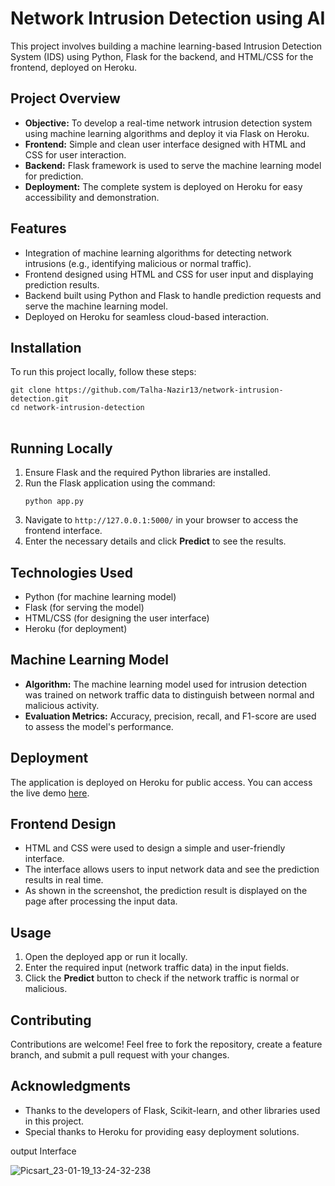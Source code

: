 
<h1>Network Intrusion Detection using AI</h1>

<p>This project involves building a machine learning-based Intrusion Detection System (IDS) using Python, Flask for the backend, and HTML/CSS for the frontend, deployed on Heroku.</p>

<h2>Project Overview</h2>
<ul>
  <li><strong>Objective:</strong> To develop a real-time network intrusion detection system using machine learning algorithms and deploy it via Flask on Heroku.</li>
  <li><strong>Frontend:</strong> Simple and clean user interface designed with HTML and CSS for user interaction.</li>
  <li><strong>Backend:</strong> Flask framework is used to serve the machine learning model for prediction.</li>
  <li><strong>Deployment:</strong> The complete system is deployed on Heroku for easy accessibility and demonstration.</li>
</ul>

<h2>Features</h2>
<ul>
  <li>Integration of machine learning algorithms for detecting network intrusions (e.g., identifying malicious or normal traffic).</li>
  <li>Frontend designed using HTML and CSS for user input and displaying prediction results.</li>
  <li>Backend built using Python and Flask to handle prediction requests and serve the machine learning model.</li>
  <li>Deployed on Heroku for seamless cloud-based interaction.</li>
</ul>

<h2>Installation</h2>
<p>To run this project locally, follow these steps:</p>

<pre>
<code>git clone https://github.com/Talha-Nazir13/network-intrusion-detection.git
cd network-intrusion-detection
</code>
</pre>

<h2>Running Locally</h2>
<ol>
  <li>Ensure Flask and the required Python libraries are installed.</li>
  <li>Run the Flask application using the command:</li>
  <pre><code>python app.py</code></pre>
  <li>Navigate to <code>http://127.0.0.1:5000/</code> in your browser to access the frontend interface.</li>
  <li>Enter the necessary details and click <strong>Predict</strong> to see the results.</li>
</ol>

<h2>Technologies Used</h2>
<ul>
  <li>Python (for machine learning model)</li>
  <li>Flask (for serving the model)</li>
  <li>HTML/CSS (for designing the user interface)</li>
  <li>Heroku (for deployment)</li>
</ul>

<h2>Machine Learning Model</h2>
<ul>
  <li><strong>Algorithm:</strong> The machine learning model used for intrusion detection was trained on network traffic data to distinguish between normal and malicious activity.</li>
  <li><strong>Evaluation Metrics:</strong> Accuracy, precision, recall, and F1-score are used to assess the model's performance.</li>
</ul>

<h2>Deployment</h2>
<p>The application is deployed on Heroku for public access. You can access the live demo <a href="https://www.heroku.com/">here</a>.</p>

<h2>Frontend Design</h2>
<ul>
  <li>HTML and CSS were used to design a simple and user-friendly interface.</li>
  <li>The interface allows users to input network data and see the prediction results in real time.</li>
  <li>As shown in the screenshot, the prediction result is displayed on the page after processing the input data.</li>
</ul>

<h2>Usage</h2>
<ol>
  <li>Open the deployed app or run it locally.</li>
  <li>Enter the required input (network traffic data) in the input fields.</li>
  <li>Click the <strong>Predict</strong> button to check if the network traffic is normal or malicious.</li>
</ol>

<h2>Contributing</h2>
<p>Contributions are welcome! Feel free to fork the repository, create a feature branch, and submit a pull request with your changes.</p>


<h2>Acknowledgments</h2>
<ul>
  <li>Thanks to the developers of Flask, Scikit-learn, and other libraries used in this project.</li>
  <li>Special thanks to Heroku for providing easy deployment solutions.</li>
</ul>


output Interface

![Picsart_23-01-19_13-24-32-238](https://user-images.githubusercontent.com/122222645/213391527-0024d223-29e6-4add-93bf-0ffdeb2da381.jpg)
